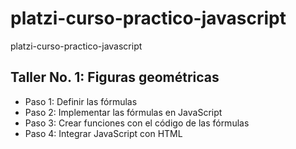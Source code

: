 # platzi-curso-practico-javascript
platzi-curso-practico-javascript

## Taller No. 1: Figuras geométricas

- Paso 1: Definir las fórmulas
- Paso 2: Implementar las fórmulas en JavaScript
- Paso 3: Crear funciones con el código de las fórmulas
- Paso 4: Integrar JavaScript con HTML

